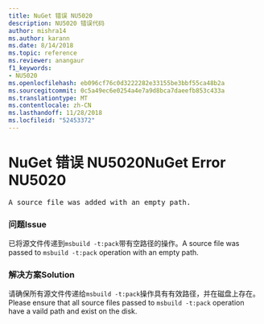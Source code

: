 ```yaml
---
title: NuGet 错误 NU5020
description: NU5020 错误代码
author: mishra14
ms.author: karann
ms.date: 8/14/2018
ms.topic: reference
ms.reviewer: anangaur
f1_keywords:
- NU5020
ms.openlocfilehash: eb096cf76c0d3222282e33155be3bbf55ca48b2a
ms.sourcegitcommit: 0c5a49ec6e0254a4e7a9d8bca7daeefb853c433a
ms.translationtype: MT
ms.contentlocale: zh-CN
ms.lasthandoff: 11/28/2018
ms.locfileid: "52453372"
---
```

# <a name="nuget-error-nu5020"></a><span data-ttu-id="63369-103">NuGet 错误 NU5020</span><span class="sxs-lookup"><span data-stu-id="63369-103">NuGet Error NU5020</span></span>
<pre>A source file was added with an empty path.</pre>

### <a name="issue"></a><span data-ttu-id="63369-104">问题</span><span class="sxs-lookup"><span data-stu-id="63369-104">Issue</span></span>

<span data-ttu-id="63369-105">已将源文件传递到`msbuild -t:pack`带有空路径的操作。</span><span class="sxs-lookup"><span data-stu-id="63369-105">A source file was passed to `msbuild -t:pack` operation with an empty path.</span></span>


### <a name="solution"></a><span data-ttu-id="63369-106">解决方案</span><span class="sxs-lookup"><span data-stu-id="63369-106">Solution</span></span>

<span data-ttu-id="63369-107">请确保所有源文件传递给`msbuild -t:pack`操作具有有效路径，并在磁盘上存在。</span><span class="sxs-lookup"><span data-stu-id="63369-107">Please ensure that all source files passed to `msbuild -t:pack` operation have a vaild path and exist on the disk.</span></span>

